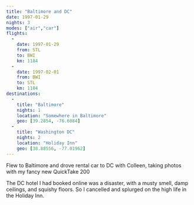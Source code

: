 ```yaml
---
title: "Baltimore and DC"
date: 1997-01-29
nights: 3
modes: ["air","car"]
flights:
  -
    date: 1997-01-29
    from: STL
    to: BWI
    km: 1184
  -
    date: 1997-02-01
    from: BWI
    to: STL
    km: 1184
destinations:
  -
    title: "Baltimore"
    nights: 1
    location: "Somewhere in Baltimore"
    geo: [39.2854, -76.6084]
  -
    title: "Washington DC"
    nights: 2
    location: "Holiday Inn"
    geo: [38.88556, -77.01962]
---
```


Flew to Baltimore and drove rental car to DC with Colleen, taking photos with my fancy new QuickTake 200

The DC hotel I had booked online was a disaster, with a musty smell, damp ceilings, and squishy floors. So I cancelled and splurged on the high life in the Holiday Inn.
